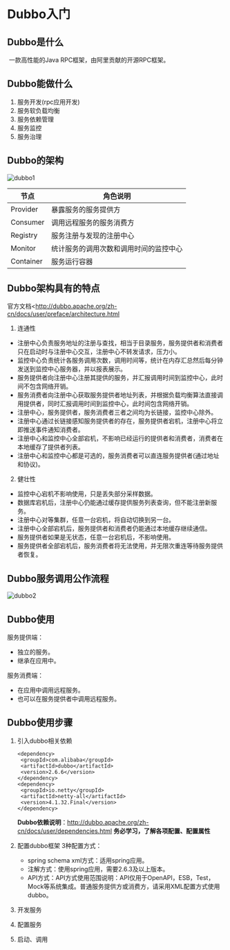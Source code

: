# Dubbo入门

## Dubbo是什么

​	一款高性能的Java RPC框架，由阿里贡献的开源RPC框架。

## Dubbo能做什么

1. 服务开发(rpc应用开发)
2. 服务软负载均衡
3. 服务依赖管理
4. 服务监控
5. 服务治理

## Dubbo的架构

![dubbo1](http://img.shaking.top/dubbo1.png)

| 节点      | 角色说明                               |
| --------- | -------------------------------------- |
| Provider  | 暴露服务的服务提供方                   |
| Consumer  | 调用远程服务的服务消费方               |
| Registry  | 服务注册与发现的注册中心               |
| Monitor   | 统计服务的调用次数和调用时间的监控中心 |
| Container | 服务运行容器                           |

## Dubbo架构具有的特点

官方文档<http://dubbo.apache.org/zh-cn/docs/user/preface/architecture.html

1. 连通性

- 注册中心负责服务地址的注册与查找，相当于目录服务，服务提供者和消费者只在启动时与注册中心交互，注册中心不转发请求，压力小。
- 监控中心负责统计各服务调用次数，调用时间等，统计在内存汇总然后每分钟发送到监控中心服务器，并以报表展示。
- 服务提供者向注册中心注册其提供的服务，并汇报调用时间到监控中心，此时间不包含网络开销。
- 服务消费者向注册中心获取服务提供者地址列表，并根据负载均衡算法直接调用提供者，同时汇报调用时间到监控中心，此时间包含网络开销。
- 注册中心，服务提供者，服务消费者三者之间均为长链接，监控中心除外。
- 注册中心通过长链接感知服务提供者的存在，服务提供者宕机，注册中心将立即推送事件通知消费者。
- 注册中心和监控中心全部宕机，不影响已经运行的提供者和消费者，消费者在本地缓存了提供者列表。
- 注册中心和监控中心都是可选的，服务消费者可以直连服务提供者(通过地址和协议)。

2. 健壮性

- 监控中心宕机不影响使用，只是丢失部分采样数据。
- 数据库宕机后，注册中心仍能通过缓存提供服务列表查询，但不能注册新服务。
- 注册中心对等集群，任意一台宕机，将自动切换到另一台。
- 注册中心全部宕机后，服务提供者和消费者仍能通过本地缓存继续通信。
- 服务提供者如果是无状态，任意一台宕机后，不影响使用。
- 服务提供者全部宕机后，服务消费者将无法使用，并无限次重连等待服务提供者恢复。

## Dubbo服务调用公作流程

![dubbo2](C:\Users\yuanyulou\Desktop\博客图片\dubbo\dubbo2.png)

## Dubbo使用

服务提供端：

- 独立的服务。
- 继承在应用中。

服务消费端：

- 在应用中调用远程服务。
- 也可以在服务提供者中调用远程服务。

## Dubbo使用步骤

1. 引入dubbo相关依赖

   ```
   <dependency>
   	<groupId>com.alibaba</groupId>
   	<artifactId>dubbo</artifactId>
   	<version>2.6.6</version>
   </dependency>
   <dependency>
   	<groupId>io.netty</groupId>
   	<artifactId>netty-all</artifactId>
   	<version>4.1.32.Final</version>
   </dependency>
   ```

   **Dubbo依赖说明**：<http://dubbo.apache.org/zh-cn/docs/user/dependencies.html>
   **务必学习，了解各项配置、配置属性**

2. 配置dubbo框架
   3种配置方式：

   - spring schema xml方式：适用spring应用。
   - 注解方式：使用spring应用，需要2.6.3及以上版本。
   - API方式：API方式使用范围说明：API仅用于OpenAPI，ESB，Test，Mock等系统集成。普通服务提供方或消费方，请采用XML配置方式使用dubbo。

3. 开发服务

4. 配置服务

5. 启动、调用
